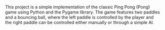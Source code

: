 This project is a simple implementation of the classic Ping Pong (Pong) game using Python and the Pygame library. The game features two paddles and a bouncing ball, where the left paddle is controlled by the player and the right paddle can be controlled either manually or through a simple AI.
